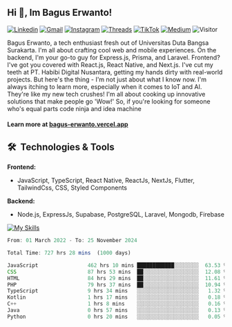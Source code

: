 ## Hi 👋, Im Bagus Erwanto!

[![Linkedin](https://img.shields.io/badge/-baguserwanto-blue?style=flat&logo=Linkedin&logoColor=white)](https://www.linkedin.com/in/baguserwanto/)
[![Gmail](https://img.shields.io/badge/-bagus251001@gmail.com-c14438?style=flat&logo=Gmail&logoColor=white)](mailto:bagus251001@gmail.com)
[![Instagram](https://img.shields.io/badge/-bagus_64byte-e4405f?style=flat&logo=Instagram&logoColor=white)](https://www.instagram.com/bagus_64byte/)
[![Threads](https://img.shields.io/badge/-bagus_64byte-000000?style=flat&logo=threads&logoColor=white)](https://www.threads.net/@bagus_64byte)
[![TikTok](https://img.shields.io/badge/-erwantax-black?style=flat&logo=TikTok&logoColor=white)](https://www.tiktok.com/@erwantax)
[![Medium](https://img.shields.io/badge/-@bagus251001-black?style=flat&logo=Medium&logoColor=white)](https://medium.com/@bagus251001)
![Visitor](https://komarev.com/ghpvc/?username=volumeee&label=Visitor&color=2bbc8a)

Bagus Erwanto, a tech enthusiast fresh out of Universitas Duta Bangsa Surakarta. I'm all about crafting cool web and mobile experiences. On the backend, I'm your go-to guy for Express.js, Prisma, and Laravel. Frontend? I've got you covered with React.js, React Native, and Next.js. I've cut my teeth at PT. Habibi Digital Nusantara, getting my hands dirty with real-world projects. But here's the thing - I'm not just about what I know now. I'm always itching to learn more, especially when it comes to IoT and AI. They're like my new tech crushes! I'm all about cooking up innovative solutions that make people go 'Wow!' So, if you're looking for someone who's equal parts code ninja and idea machine

#### Learn more at [bagus-erwanto.vercel.app](https://bagus-erwanto.vercel.app/about)


## 🛠 &nbsp;Technologies & Tools

**Frontend:**
- JavaScript, TypeScript, React Native, ReactJs, NextJs, Flutter, TailwindCss, CSS, Styled Components

**Backend:**
- Node.js, ExpressJs, Supabase, PostgreSQL, Laravel, Mongodb, Firebase

[![My Skills](https://skillicons.dev/icons?i=javascript,react,typescript,nextjs,java,kotlin,python,html,css,tailwind,nodejs,express,mysql,mongodb,prisma,figma,supabase,postgresql,laravel,firebase,vite,webpack,vercel,git,github,githubactions,androidstudio,arduino,postman,tensorflow&theme=light)](https://skillicons.dev)

<!-- language_times_start -->
```typescript
From: 01 March 2022 - To: 25 November 2024

Total Time: 727 hrs 28 mins  (1000 days)

JavaScript                462 hrs 10 mins ████████████░░░░░░░░  63.53 %
CSS                       87 hrs 53 mins  ██░░░░░░░░░░░░░░░░░░  12.08 %
HTML                      84 hrs 29 mins  ██░░░░░░░░░░░░░░░░░░  11.61 %
PHP                       79 hrs 37 mins  ██░░░░░░░░░░░░░░░░░░  10.94 %
TypeScript                9 hrs 34 mins   ░░░░░░░░░░░░░░░░░░░░   1.32 %
Kotlin                    1 hrs 17 mins   ░░░░░░░░░░░░░░░░░░░░   0.18 %
C++                       1 hrs 8 mins    ░░░░░░░░░░░░░░░░░░░░   0.16 %
Java                      0 hrs 57 mins   ░░░░░░░░░░░░░░░░░░░░   0.13 %
Python                    0 hrs 20 mins   ░░░░░░░░░░░░░░░░░░░░   0.05 %
```
<!-- language_times_end -->
